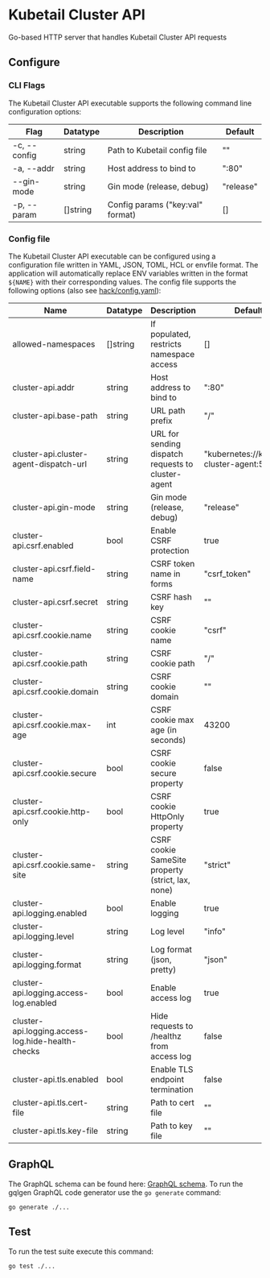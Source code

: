 # Kubetail Cluster API

Go-based HTTP server that handles Kubetail Cluster API requests

## Configure

### CLI Flags

The Kubetail Cluster API executable supports the following command line configuration options:

| Flag         | Datatype | Description                      | Default   |
| ------------ | -------- | -------------------------------- | --------- |
| -c, --config | string   | Path to Kubetail config file     | ""        |
| -a, --addr   | string   | Host address to bind to          | ":80"     |
| --gin-mode   | string   | Gin mode (release, debug)        | "release" |
| -p, --param  | []string | Config params ("key:val" format) | []        |

### Config file

The Kubetail Cluster API executable can be configured using a configuration file written in YAML, JSON, TOML, HCL or envfile format. The application will automatically replace ENV variables written in the format `${NAME}` with their corresponding values. The config file supports the following options (also see [hack/config.yaml](../../hack/config.yaml)):

| Name                                              | Datatype | Description                                          | Default                                     |
| ------------------------------------------------- | -------- | ---------------------------------------------------- | ------------------------------------------- |
| allowed-namespaces                                | []string | If populated, restricts namespace access             | []                                          |
| cluster-api.addr                                  | string   | Host address to bind to                              | ":80"                                       |
| cluster-api.base-path                             | string   | URL path prefix                                      | "/"                                         |
| cluster-api.cluster-agent-dispatch-url            | string   | URL for sending dispatch requests to cluster-agent   | "kubernetes://kubetail-cluster-agent:50051" |
| cluster-api.gin-mode                              | string   | Gin mode (release, debug)                            | "release"                                   |
| cluster-api.csrf.enabled                          | bool     | Enable CSRF protection                               | true                                        |
| cluster-api.csrf.field-name                       | string   | CSRF token name in forms                             | "csrf_token"                                |
| cluster-api.csrf.secret                           | string   | CSRF hash key                                        | ""                                          |
| cluster-api.csrf.cookie.name                      | string   | CSRF cookie name                                     | "csrf"                                      |
| cluster-api.csrf.cookie.path                      | string   | CSRF cookie path                                     | "/"                                         |
| cluster-api.csrf.cookie.domain                    | string   | CSRF cookie domain                                   | ""                                          |
| cluster-api.csrf.cookie.max-age                   | int      | CSRF cookie max age (in seconds)                     | 43200                                       |
| cluster-api.csrf.cookie.secure                    | bool     | CSRF cookie secure property                          | false                                       |
| cluster-api.csrf.cookie.http-only                 | bool     | CSRF cookie HttpOnly property                        | true                                        |
| cluster-api.csrf.cookie.same-site                 | string   | CSRF cookie SameSite property (strict, lax, none)    | "strict"                                    |
| cluster-api.logging.enabled                       | bool     | Enable logging                                       | true                                        |
| cluster-api.logging.level                         | string   | Log level                                            | "info"                                      |
| cluster-api.logging.format                        | string   | Log format (json, pretty)                            | "json"                                      |
| cluster-api.logging.access-log.enabled            | bool     | Enable access log                                    | true                                        |
| cluster-api.logging.access-log.hide-health-checks | bool     | Hide requests to /healthz from access log            | false                                       |
| cluster-api.tls.enabled                           | bool     | Enable TLS endpoint termination                      | false                                       |
| cluster-api.tls.cert-file                         | string   | Path to cert file                                    | ""                                          |
| cluster-api.tls.key-file                          | string   | Path to key file                                     | ""                                          |

## GraphQL

The GraphQL schema can be found here: [GraphQL schema](graph/schema.graphqls). To run the gqlgen GraphQL code generator use the `go generate` command:

```console
go generate ./...
```

## Test

To run the test suite execute this command:

```console
go test ./...
```
